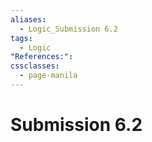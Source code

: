 ```yaml
---
aliases:
  - Logic_Submission 6.2
tags:
  - Logic
"References:": 
cssclasses:
  - page-manila
---
```


# Submission 6.2
